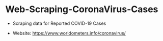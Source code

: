 # Web-Scraping-CoronaVirus-Cases
- Scraping data for Reported COVID-19 Cases 


- Website: https://www.worldometers.info/coronavirus/
